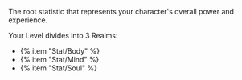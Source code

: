 The root statistic that represents your character's overall power and experience.

Your Level divides into 3 Realms:

* {% item "Stat/Body" %}
* {% item "Stat/Mind" %}
* {% item "Stat/Soul" %}
